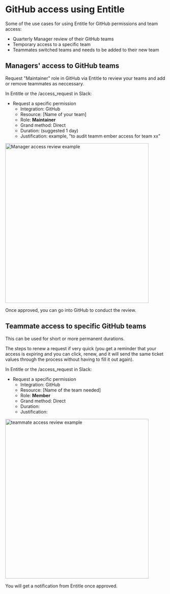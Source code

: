 # GitHub access using Entitle

Some of the use cases for using Entitle for GitHub permissions and team access:

- Quarterly Manager review of their GitHub teams
- Temporary access to a specific team
- Teammates switched teams and needs to be added to their new team

## Managers' access to GitHub teams

Request "Maintainer" role in GitHub via Entitle to review your teams and add or remove teammates as neccessary.

In Entitle or the /access_request in Slack:

- Request a specific permission
  - Integration: GitHub
  - Resource: [Name of your team]
  - Role: **Maintainer**
  - Grand method: Direct
  - Duration: (suggested 1 day)
  - Justification: example, "to audit teamm ember access for team xx"

<img src="https://storage.googleapis.com/sourcegraph-assets/Screenshot%202023-04-21%20at%203.05.21%20PM.png" alt="Manager access review example" width="450" height="500">

Once approved, you can go into GitHub to conduct the review.

## Teammate access to specific GitHub teams

This can be used for short or more permanent durations.

The steps to renew a request if very quick (you get a reminder that your access is expiring and you can click, renew, and it will send the same ticket values through the process without having to fill it out again).

In Entitle or the /access_request in Slack:

- Request a specific permission
  - Integration: GitHub
  - Resource: [Name of the team needed]
  - Role: **Member**
  - Grand method: Direct
  - Duration:
  - Justification:

<img src="https://storage.googleapis.com/sourcegraph-assets/Screenshot%202023-04-21%20at%203.12.06%20PM.png" alt="teammate access review example" width="450" height="500">

You will get a notification from Entitle once approved.
